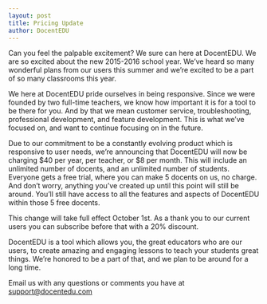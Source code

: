 ```yaml
---
layout: post
title: Pricing Update
author: DocentEDU
---
```

Can you feel the palpable excitement? We sure can here at DocentEDU. We are so excited about the new 2015-2016 school year. We’ve heard so many wonderful plans from our users this summer and we’re excited to be a part of so many classrooms this year.

We here at DocentEDU pride ourselves in being responsive. Since we were founded by two full-time teachers, we know how important it is for a tool to be there for you. And by that we mean customer service, troubleshooting, professional development, and feature development. This is what we’ve focused on, and want to continue focusing on in the future. 

Due to our commitment to be a constantly evolving product which is responsive to user needs, we’re announcing that DocentEDU will now be charging $40 per year, per teacher, or $8 per month. This will include an unlimited number of docents, and an unlimited number of students. Everyone gets a free trial, where you can make 5 docents on us, no charge. And don’t worry, anything you’ve created up until this point will still be around. You’ll still have access to all the features and aspects of DocentEDU within those 5 free docents.

This change will take full effect October 1st.  As a thank you to our current users you can subscribe before that with a 20% discount.

DocentEDU is a tool which allows you, the great educators who are our users, to create amazing and engaging lessons to teach your students great things. We’re honored to be a part of that, and we plan to be around for a long time.

Email us with any questions or comments you have at support@docentedu.com
